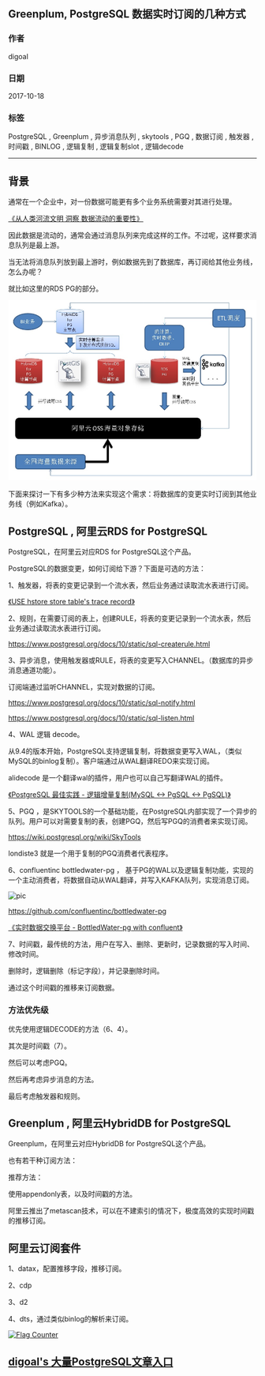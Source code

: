 ## Greenplum, PostgreSQL 数据实时订阅的几种方式  
                               
### 作者              
digoal              
              
### 日期               
2017-10-18              
                
### 标签              
PostgreSQL , Greenplum , 异步消息队列 , skytools , PGQ , 数据订阅 , 触发器 , 时间戳 , BINLOG , 逻辑复制 , 逻辑复制slot , 逻辑decode       
                          
----                          
                           
## 背景    
通常在一个企业中，对一份数据可能更有多个业务系统需要对其进行处理。  
  
[《从人类河流文明 洞察 数据流动的重要性》](../201707/20170706_01.md)    
  
因此数据是流动的，通常会通过消息队列来完成这样的工作。不过呢，这样要求消息队列是最上游。  
  
当无法将消息队列放到最上游时，例如数据先到了数据库，再订阅给其他业务线，怎么办呢？  
  
就比如这里的RDS PG的部分。  
  
![pic](../201707/20170728_01_pic_001.jpg)   
  
下面来探讨一下有多少种方法来实现这个需求：将数据库的变更实时订阅到其他业务线（例如Kafka）。  
  
## PostgreSQL , 阿里云RDS for PostgreSQL  
PostgreSQL，在阿里云对应RDS for PostgreSQL这个产品。  
  
PostgreSQL的数据变更，如何订阅给下游？下面是可选的方法：    
  
1、触发器，将表的变更记录到一个流水表，然后业务通过读取流水表进行订阅。   
  
[《USE hstore store table's trace record》](../201206/20120625_01.md)    
  
2、规则，在需要订阅的表上，创建RULE，将表的变更记录到一个流水表，然后业务通过读取流水表进行订阅。   
  
https://www.postgresql.org/docs/10/static/sql-createrule.html  
  
3、异步消息，使用触发器或RULE，将表的变更写入CHANNEL。（数据库的异步消息通道功能）。  
  
订阅端通过监听CHANNEL，实现对数据的订阅。  
  
https://www.postgresql.org/docs/10/static/sql-notify.html  
  
https://www.postgresql.org/docs/10/static/sql-listen.html  
  
4、WAL 逻辑 decode。    
  
从9.4的版本开始，PostgreSQL支持逻辑复制，将数据变更写入WAL，（类似MySQL的binlog复制）。客户端通过从WAL翻译REDO来实现订阅。  
    
alidecode  是一个翻译wal的插件，用户也可以自己写翻译WAL的插件。  
  
[《PostgreSQL 最佳实践 - 逻辑增量复制(MySQL <-> PgSQL <-> PgSQL)》](../201605/20160526_01.md)    
    
5、PGQ ，是SKYTOOLS的一个基础功能，在PostgreSQL内部实现了一个异步的队列。用户可以对需要复制的表，创建PGQ，然后写PGQ的消费者来实现订阅。  
  
https://wiki.postgresql.org/wiki/SkyTools  
  
londiste3 就是一个用于复制的PGQ消费者代表程序。    
  
6、confluentinc bottledwater-pg  ， 基于PG的WAL以及逻辑复制功能，实现的一个主动消费者，将数据自动从WAL翻译，并写入KAFKA队列，实现消息订阅。  
  
![pic](../201612/20161205_02_pic_003.png)  
  
https://github.com/confluentinc/bottledwater-pg  
  
[《实时数据交换平台 - BottledWater-pg with confluent》](../201612/20161205_02.md)    
  
7、时间戳，最传统的方法，用户在写入、删除、更新时，记录数据的写入时间、修改时间。  
  
删除时，逻辑删除（标记字段），并记录删除时间。  
  
通过这个时间戳的推移来订阅数据。  
  
### 方法优先级  
  
优先使用逻辑DECODE的方法（6、4）。  
  
其次是时间戳（7）。  
  
然后可以考虑PGQ。  
  
然后再考虑异步消息的方法。  
  
最后考虑触发器和规则。  
  
## Greenplum , 阿里云HybridDB for PostgreSQL 
Greenplum，在阿里云对应HybridDB for PostgreSQL这个产品。  
  
也有若干种订阅方法：  
  
推荐方法：  
  
使用appendonly表，以及时间戳的方法。  
  
阿里云推出了metascan技术，可以在不建索引的情况下，极度高效的实现时间戳的推移订阅。  
  
## 阿里云订阅套件  
1、datax，配置推移字段，推移订阅。  
   
2、cdp  
  
3、d2  
  
4、dts，通过类似binlog的解析来订阅。  
  
  
<a rel="nofollow" href="http://info.flagcounter.com/h9V1"  ><img src="http://s03.flagcounter.com/count/h9V1/bg_FFFFFF/txt_000000/border_CCCCCC/columns_2/maxflags_12/viewers_0/labels_0/pageviews_0/flags_0/"  alt="Flag Counter"  border="0"  ></a>  
  
  
  
  
  
  
## [digoal's 大量PostgreSQL文章入口](https://github.com/digoal/blog/blob/master/README.md "22709685feb7cab07d30f30387f0a9ae")
  
